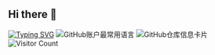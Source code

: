 ## Hi there 👋

[![Typing SVG](https://readme-typing-svg.demolab.com/?lines=Welcome+to+singleeeee's+Home!;Second+line+of+text)](https://git.io/typing-svg)
![GitHub账户最常用语言](https://github-stats.ubrong.com/api/top-langs/?username=singleeeee&layout=compact&theme=tokyonight)
![GitHub仓库信息卡片](https://github-stats.ubrong.com/api/pin/?username=singleeeee&repo=competition-Center&theme=dark)
![Visitor Count](https://profile-counter.glitch.me/singleeeee/count.svg)
<!--
**singleeeee/singleeeee** is a ✨ _special_ ✨ repository because its `README.md` (this file) appears on your GitHub profile.

Here are some ideas to get you started:

- 🔭 I’m currently working on ...
- 🌱 I’m currently learning ...
- 👯 I’m looking to collaborate on ...
- 🤔 I’m looking for help with ...
- 💬 Ask me about ...
- 📫 How to reach me: ...
- 😄 Pronouns: ...
- ⚡ Fun fact: ...
-->
